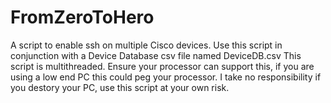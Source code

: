 # FromZeroToHero
A script to enable ssh on multiple Cisco devices.  Use this script in conjunction with a Device Database csv file named DeviceDB.csv  This script is multithreaded. Ensure your processor can support this, if you are using a low end PC this could peg your processor.  I take no responsibility if you destory your PC, use this script at your own risk.

